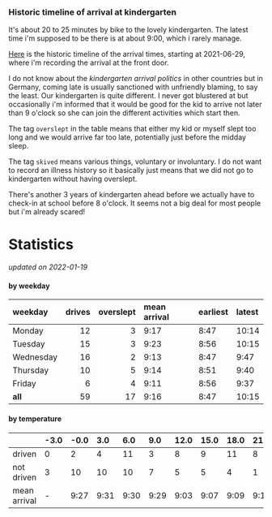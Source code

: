 ### Historic timeline of arrival at kindergarten

It's about 20 to 25 minutes by bike to the lovely kindergarten. 
The latest time i'm supposed to be there is at about 9:00, 
which i rarely manage. 

[Here](times.csv) is the historic timeline of the arrival times, starting
at 2021-06-29, where i'm recording the arrival at the front door.

I do not know about the *kindergarten arrival politics* in other
countries but in Germany, coming late is usually sanctioned 
with unfriendly blaming, to say the least. Our kindergarten is quite
different. I never got blustered at but occasionally i'm informed
that it would be good for the kid to arrive not later than 9 o'clock
so she can join the different activities which start then. 

The tag `overslept` in the table means that either my kid or myself
slept too long and we would arrive far too late, potentially just
before the midday sleep.

The tag `skived` means various things, voluntary or involuntary. I 
do not want to record an illness history so it basically just means
that we did not go to kindergarten without having overslept.

There's another 3 years of kindergarten ahead before we actually 
have to check-in at school before 8 o'clock. It seems not a big deal
for most people but i'm already scared!


# Statistics

*updated on 2022-01-19*

#### by weekday

| weekday   |   drives |   overslept | mean arrival   | earliest   | latest   |
|:----------|---------:|------------:|:---------------|:-----------|:---------|
| Monday    |       12 |           3 | 9:17           | 8:47       | 10:14    |
| Tuesday   |       15 |           3 | 9:23           | 8:56       | 10:15    |
| Wednesday |       16 |           2 | 9:13           | 8:47       | 9:47     |
| Thursday  |       10 |           5 | 9:14           | 8:51       | 9:40     |
| Friday    |        6 |           4 | 9:11           | 8:56       | 9:37     |
| **all**   |       59 |          17 | 9:16           | 8:47       | 10:15    |

#### by temperature

|              | -3.0   | -0.0   | 3.0   | 6.0   | 9.0   | 12.0   | 15.0   | 18.0   | 21.0   | 24.0   |
|:-------------|:-------|:-------|:------|:------|:------|:-------|:-------|:-------|:-------|:-------|
| driven       | 0      | 2      | 4     | 11    | 3     | 8      | 9      | 11     | 8      | 3      |
| not driven   | 3      | 10     | 10    | 10    | 7     | 5      | 5      | 4      | 1      | 1      |
| mean arrival | -      | 9:27   | 9:31  | 9:30  | 9:29  | 9:03   | 9:07   | 9:09   | 9:17   | 9:15   |

